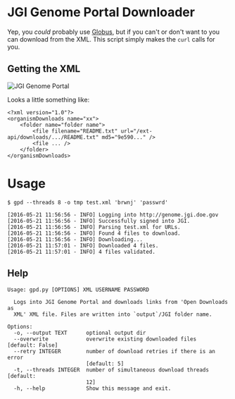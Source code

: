 # JGI Genome Portal Downloader

Yep, you _could_ probably use [Globus](https://www.globus.org/), but if you can't or don't want to you can download from the XML. This script simply makes the `curl` calls for you.

## Getting the XML

![JGI Genome Portal](/../master/resources/genome_portal.png?raw=true "JGI Genome Portal")

Looks a little something like:

```
<?xml version="1.0"?>
<organismDownloads name="xx">
    <folder name="folder name">
        <file filename="README.txt" url="/ext-api/downloads/.../README.txt" md5="9e590..." />
        <file ... />
    </folder>
</organismDownloads>
```

# Usage

```
$ gpd --threads 8 -o tmp test.xml 'brwnj' 'passwrd'

[2016-05-21 11:56:56 - INFO] Logging into http://genome.jgi.doe.gov
[2016-05-21 11:56:56 - INFO] Successfully signed into JGI.
[2016-05-21 11:56:56 - INFO] Parsing test.xml for URLs.
[2016-05-21 11:56:56 - INFO] Found 4 files to download.
[2016-05-21 11:56:56 - INFO] Downloading...
[2016-05-21 11:57:01 - INFO] Downloaded 4 files.
[2016-05-21 11:57:01 - INFO] 4 files validated.
```

## Help

```
Usage: gpd.py [OPTIONS] XML USERNAME PASSWORD

  Logs into JGI Genome Portal and downloads links from 'Open Downloads as
  XML' XML file. Files are written into `output`/JGI folder name.

Options:
  -o, --output TEXT      optional output dir
  --overwrite            overwrite existing downloaded files  [default: False]
  --retry INTEGER        number of download retries if there is an error
                         [default: 5]
  -t, --threads INTEGER  number of simultaneous download threads  [default:
                         12]
  -h, --help             Show this message and exit.
```
